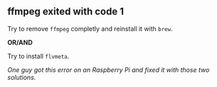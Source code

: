ffmpeg exited with code 1
---
Try to remove `ffmpeg` completly and reinstall it with `brew`.

**OR/AND**

Try to install `flvmeta`.

_One guy got this error on an Raspberry Pi and fixed it with those two solutions._
